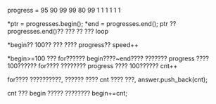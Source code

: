 progress = 95 90 99 99 80 99
1 1 1 1 1 1

*ptr = progresses.begin();
*end = progresses.end();
ptr ?? progresses.end()?? ??? ?? ??? loop

*begin??  100?? ??? ????  progress?? speed++

*begin>=100 ???
for?????? begin????~end???? ???????
progress ???? 100?????? for???? ????????
progress ???? 100?????? cnt++


for???? ??????????, ?????? ???? cnt ???? ???,
answer.push_back(cnt);

cnt ??? begin ????? ????????
begin+=cnt;



